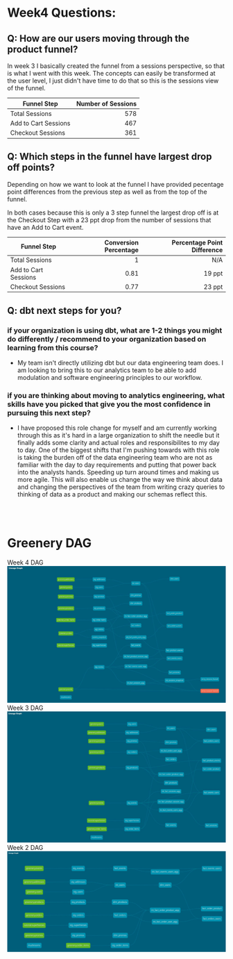 # Week4 Questions:

## Q: How are our users moving through the product funnel?
In week 3 I basically created the funnel from a sessions perspective, so that is what I went with this week.  The concepts can easily be transformed at the user level, I just didn't have time to do that so this is the sessions view of the funnel.

| Funnel Step                   | Number of Sessions |
|-------------------------------|-------------------:|
|     Total   Sessions          |     578            |
|     Add   to Cart Sessions    |     467            |
|     Checkout   Sessions       |     361            |



## Q: Which steps in the funnel have largest drop off points?
Depending on how we want to look at the funnel I have provided pecentage point differences from the previous step as well as from the top of the funnel.

In both cases because this is only a 3 step funnel the largest drop off is at the Checkout Step with a 23 ppt drop from the number of sessions that have an Add to Cart event.

| Funnel Step                   | Conversion Percentage | Percentage Point Difference |
|-------------------------------|----------------------:|----------------------------:|
|     Total   Sessions          | 1                     | N/A                         |
|     Add   to Cart Sessions    |     0.81              |     19 ppt                      |
|     Checkout   Sessions       |     0.77              |     23 ppt           |

## Q: dbt next steps for you?

### if your organization is using dbt, what are 1-2 things you might do differently / recommend to your organization based on learning from this course?

- My team isn't directly utilizing dbt but our data engineering team does. I am looking to bring this to our analytics team to be able to add modulation and software engineering principles to our workflow.

### if you are thinking about moving to analytics engineering, what skills have you picked that give you the most confidence in pursuing this next step?

- I have proposed this role change for myself and am currently working through this as it's hard in a large organization to shift the needle but it finally adds some clarity and actual roles and responsibilites to my day to day. One of the biggest shifts that I'm pushing towards with this role is taking the burden off of the data engineering team who are not as familiar with the day to day requirements and putting that power back into the analysts hands. Speeding up turn around times and making us more agile. This will also enable us change the way we think about data and changing the perspectives of the team from writing crazy queries to thinking of data as a product and making our schemas reflect this.

<br></br>
# Greenery DAG
Week 4 DAG
![](./week4_dag.JPG)
Week 3 DAG
![](./week3_dag.JPG)
Week 2 DAG
![](./week2_dag.JPG)